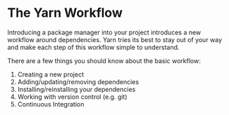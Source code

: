 # The Yarn Workflow

Introducing a package manager into your project introduces a new workflow
around dependencies. Yarn tries its best to stay out of your way and make each
step of this workflow simple to understand.

There are a few things you should know about the basic workflow:

1. Creating a new project
2. Adding/updating/removing dependencies
3. Installing/reinstalling your dependencies
4. Working with version control (e.g. git)
5. Continuous Integration

